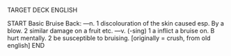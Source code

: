 TARGET DECK
ENGLISH

START
Basic
Bruise
Back: —n. 1 discolouration of the skin caused esp. By a blow. 2 similar damage on a fruit etc. —v. (-sing) 1 a inflict a bruise on. B hurt mentally. 2 be susceptible to bruising. [originally = crush, from old english]
END
